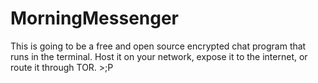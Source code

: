 # MorningMessenger
This is going to be a free and open source encrypted chat program that runs in the terminal. Host it on your network, expose it to the internet, or route it through TOR. >;P
